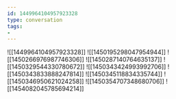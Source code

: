 ```yaml
---
id: 1449964104957923328
type: conversation
tags:
- 
---
```

![[1449964104957923328]]
![[1450195298047954944]]
![[1450266976987746306]]
![[1450287140764635137]]
![[1450329544330780672]]
![[1450343424993992706]]
![[1450343833888247814]]
![[1450345118834335744]]
![[1450346950621024258]]
![[1450354707348680706]]
![[1454082045785694214]]

